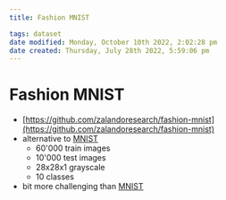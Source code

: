 ```yaml
---
title: Fashion MNIST

tags: dataset 
date modified: Monday, October 10th 2022, 2:02:28 pm
date created: Thursday, July 28th 2022, 5:59:06 pm
---
```


# Fashion MNIST
- [https://github.com/zalandoresearch/fashion-mnist](https://github.com/zalandoresearch/fashion-mnist)
- alternative to [MNIST](MNIST.md)
    - 60'000 train images
    - 10'000 test images
    - 28x28x1 grayscale
    - 10 classes
- bit more challenging than [MNIST](MNIST.md)




